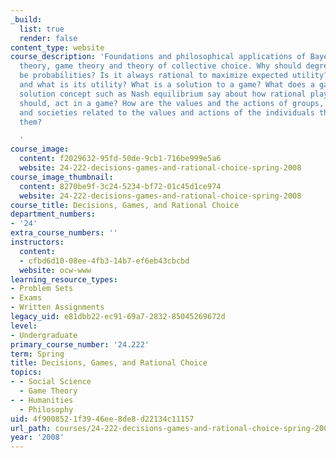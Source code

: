 ```yaml
---
_build:
  list: true
  render: false
content_type: website
course_description: 'Foundations and philosophical applications of Bayesian decision
  theory, game theory and theory of collective choice. Why should degrees of belief
  be probabilities? Is it always rational to maximize expected utility? If so, why
  and what is its utility? What is a solution to a game? What does a game-theoretic
  solution concept such as Nash equilibrium say about how rational players will, or
  should, act in a game? How are the values and the actions of groups, institutions
  and societies related to the values and actions of the individuals that constitute
  them?

  '
course_image:
  content: f2029632-95fd-50de-9cb1-716be999e5a6
  website: 24-222-decisions-games-and-rational-choice-spring-2008
course_image_thumbnail:
  content: 8270be9f-3c24-5234-bf72-01c45d1ce974
  website: 24-222-decisions-games-and-rational-choice-spring-2008
course_title: Decisions, Games, and Rational Choice
department_numbers:
- '24'
extra_course_numbers: ''
instructors:
  content:
  - cfbd6d10-08ee-4fb3-14b7-ef6eb43cbcbd
  website: ocw-www
learning_resource_types:
- Problem Sets
- Exams
- Written Assignments
legacy_uid: e81dbb22-ec91-69a7-2832-85045269672d
level:
- Undergraduate
primary_course_number: '24.222'
term: Spring
title: Decisions, Games, and Rational Choice
topics:
- - Social Science
  - Game Theory
- - Humanities
  - Philosophy
uid: 4f900852-1f39-46ee-8de8-d22134c11157
url_path: courses/24-222-decisions-games-and-rational-choice-spring-2008
year: '2008'
---
```

